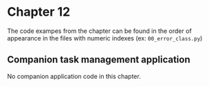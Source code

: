 # Chapter 12

The code exampes from the chapter can be found in the order of appearance in the files with numeric indexes (ex:
`00_error_class.py`)

## Companion task management application
No companion application code in this chapter.